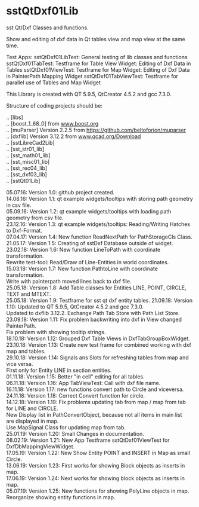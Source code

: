 # sstQtDxf01Lib

sst Qt/Dxf Classes and functions.

Show and editing of dxf data in Qt tables view and map view at the same time.

Test Apps:
sstQtDxf01LibTest: General testing of lib classes and functions
sstQtDxf01TabTest: Testframe for Table View Widget: Editing of Dxf Data in Tables
sstQtDxf01ViewTest: Testframe for Map Widget: Editing of Dxf Data in PainterPath Mapping Widget
sstQtDxf01TabViewTest: Testframe for parallel use of Tables and Map Widget

This Library is created with QT 5.9.5, QtCreator 4.5.2 and gcc 7.3.0.

Structure of coding projects should be:

.. [libs]  <BR>
.. [boost_1_68_0]  from www.boost.org <BR>
.. [muParser]  Version 2.2.5 from https://github.com/beltoforion/muparser <BR>
.. [dxflib]  Version 3.12.2 from www.qcad.org/Download <BR>
.. [sstLibreCad2Lib] <BR>
.. [sst_str01_lib]  <BR>
.. [sst_math01_lib]  <BR>
.. [sst_misc01_lib]  <BR>
.. [sst_rec04_lib]  <BR>
.. [sst_dxf03_lib]  <BR>
.. [sstQt01Lib]  <BR>

05.07.16: Version 1.0: github project created. <BR>
14.08.16: Version 1.1: qt example widgets/tooltips with storing path geometry in csv file. <BR>
05.09.16: Version 1.2: qt example widgets/tooltips with loading path geometry from csv file. <BR>
23.12.16: Version 1.3: qt example widgets/tooltips: Reading/Writing Hatches to Dxf-Format. <BR>
07.04.17: Version 1.4: New function ReadNextPath for PathStorageCls Class. <BR>
21.05.17: Version 1.5: Creating of sstDxf Database outside of widget. <BR>
23.02.18: Version 1.6: New function LineToPath with coordinate transformation. <BR>
                       Rewrite test-tool: Read/Draw of Line-Entities in world coordinates. <BR>
15.03.18: Version 1.7: New function PathtoLine with coordinate transformation. <BR>
                       Write with painterpath moved lines back to dxf file. <BR>
25.05.18: Version 1.8: Add Table classes for Entities LINE, POINT, CIRCLE, TEXT and MTEXT. <BR>
25.05.18: Version 1.9: Testframe for sst qt dxf entity tables.
21.09.18: Version 1.10: Updated to QT 5.9.5, QtCreator 4.5.2 and gcc 7.3.0. <BR>
                        Updated to dxflib 3.12.2. Exchange Path Tab Store with Path List Store. <BR>
23.09.18: Version 1.11: Fix problem backwriting into dxf in View changed PainterPath. <BR>
                        Fix problem with showing tooltip strings. <BR>
18.10.18: Version 1.12: Grouped Dxf Table Views in DxfTabGroupBoxWidget. <BR>
23.10.18: Version 1.13: Create new test frame for combined working with dxf map and tables. <BR>
29.10.18: Version 1.14: Signals ans Slots for refreshing tables from map and vice versa. <BR>
                        First only for Entity LINE in section entities. <BR>
01.11.18: Version 1.15: Better "in cell" editing for all tables. <BR>
06.11.18: Version 1.16: App TabViewTest: Call with dxf file name. <BR>
16.11.18: Version 1.17: new functions convert path to Circle and viceversa. <BR>
24.11.18: Version 1.18: Correct Convert function for circle. <BR>
14.12.18: Version 1.19: Fix problems updating tab from map / map from tab for LINE and CIRCLE. <BR>
                        New Display list in PathConvertObject, because not all items in main list <BR>
                        are displayed in map. <BR>
                        Use MapSignal Class for updating map from tab. <BR>
25.01.19: Version 1.20: Small Changes in documentation. <BR>
08.02.19: Version 1.21: New App Testframe sstQtDxf01ViewTest for DxfDbMappingViewWidget. <BR>
17.05.19: Version 1.22: New Show Entity POINT and INSERT in Map as small Circle. <BR>
13.06.19: Version 1.23: First works for showing Block objects as inserts in map. <BR>
17.06.19: Version 1.24: Next works for showing block objects as inserts in map. <BR>
05.07.19: Version 1.25: New functions for showing PolyLine objects in map. <BR>
                        Reorganize showing entity functions in map.  <BR>


